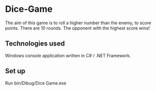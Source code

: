 # Dice-Game
The aim of this game is to roll a higher number than the enemy, to score points. There are 10 rounds. The opponent with the highest score wins!

## Technologies used
Windows console application written in C# / .NET Framework.

## Set up
Run
bin/Dibug/Dice Game.exe
